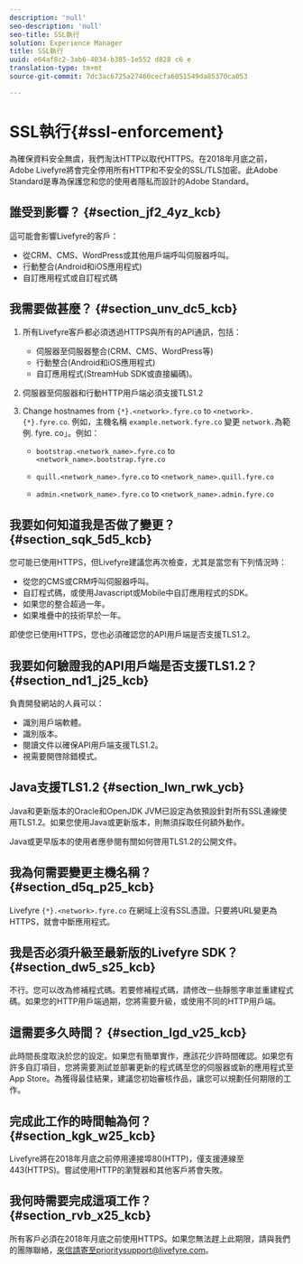 ```yaml
---
description: 'null'
seo-description: 'null'
seo-title: SSL執行
solution: Experience Manager
title: SSL執行
uuid: e64af8c2-3ab6-4034-b385-1e552 d828 c6 e
translation-type: tm+mt
source-git-commit: 7dc3ac6725a27460cecfa6051549da85370ca053

---
```



# SSL執行{#ssl-enforcement}

為確保資料安全無虞，我們淘汰HTTP以取代HTTPS。在2018年月底之前，Adobe Livefyre將會完全停用所有HTTP和不安全的SSL/TLS加密。此Adobe Standard是專為保護您和您的使用者隱私而設計的Adobe Standard。

## 誰受到影響？ {#section_jf2_4yz_kcb}

這可能會影響Livefyre的客戶：

* 從CRM、CMS、WordPress或其他用戶端呼叫伺服器呼叫。
* 行動整合(Android和iOS應用程式)
* 自訂應用程式或自訂程式碼

## 我需要做甚麼？ {#section_unv_dc5_kcb}

1. 所有Livefyre客戶都必須透過HTTPS與所有的API通訊，包括：

   * 伺服器至伺服器整合(CRM、CMS、WordPress等)
   * 行動整合(Android和iOS應用程式)
   * 自訂應用程式(StreamHub SDK或直接編碼)。

1. 伺服器至伺服器和行動HTTP用戶端必須支援TLS1.2
1. Change hostnames from `{*}.<network>.fyre.co` to `<network>.{*}.fyre.co`. 例如，主機名稱 `example.network.fyre.co` 變更 `network.`為範例. fyre. co」。例如：

   * `bootstrap.<network_name>.fyre.co` to `<network_name>.bootstrap.fyre.co`

   * `quill.<network_name>.fyre.co` to `<network_name>.quill.fyre.co`

   * `admin.<network_name>.fyre.co` to `<network_name>.admin.fyre.co`

## 我要如何知道我是否做了變更？ {#section_sqk_5d5_kcb}

您可能已使用HTTPS，但Livefyre建議您再次檢查，尤其是當您有下列情況時：

* 從您的CMS或CRM呼叫伺服器呼叫。
* 自訂程式碼，或使用Javascript或Mobile中自訂應用程式的SDK。
* 如果您的整合超過一年。
* 如果堆疊中的技術早於一年。

即使您已使用HTTPS，您也必須確認您的API用戶端是否支援TLS1.2。

## 我要如何驗證我的API用戶端是否支援TLS1.2？ {#section_nd1_j25_kcb}

負責開發網站的人員可以：

* 識別用戶端軟體。
* 識別版本。
* 閱讀文件以確保API用戶端支援TLS1.2。
* 視需要開啓除錯模式。

## Java支援TLS1.2 {#section_lwn_rwk_ycb}

Java和更新版本的Oracle和OpenJDK JVM已設定為依預設針對所有SSL連線使用TLS1.2。如果您使用Java或更新版本，則無須採取任何額外動作。

Java或更早版本的使用者應參閱有關如何啓用TLS1.2的公開文件。

## 我為何需要變更主機名稱？ {#section_d5q_p25_kcb}

Livefyre `{*}.<network>.fyre.co` 在網域上沒有SSL憑證。只要將URL變更為HTTPS，就會中斷應用程式。

## 我是否必須升級至最新版的Livefyre SDK？ {#section_dw5_s25_kcb}

不行。您可以改為修補程式碼。若要修補程式碼，請修改一些靜態字串並重建程式碼。如果您的HTTP用戶端過期，您將需要升級，或使用不同的HTTP用戶端。

## 這需要多久時間？ {#section_lgd_v25_kcb}

此時間長度取決於您的設定。如果您有簡單實作，應該花少許時間確認。如果您有許多自訂項目，您將需要測試並部署更新的程式碼至您的伺服器或新的應用程式至App Store。為獲得最佳結果，建議您初始審核作品，讓您可以規劃任何期限的工作。

## 完成此工作的時間軸為何？ {#section_kgk_w25_kcb}

Livefyre將在2018年月底之前停用連接埠80(HTTP)，僅支援連線至443(HTTPS)。嘗試使用HTTP的瀏覽器和其他客戶將會失敗。

## 我何時需要完成這項工作？ {#section_rvb_x25_kcb}

所有客戶必須在2018年月底之前使用HTTPS。如果您無法趕上此期限，請與我們的團隊聯絡，來信請寄至prioritysupport@livefyre.com。
